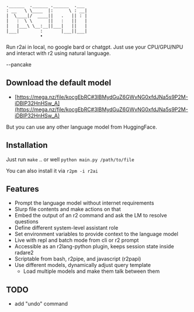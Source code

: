 ```
.______  .______ .______  .___ 
: __   \ \____  |:      \ : __|
|  \____|/  ____||   .   || : |
|   :  \ \      ||   :   ||   |
|   |___\ \__:__||___|   ||   |
|___|        :       |___||___|
             •                 
```

Run r2ai in local, no google bard or chatgpt. Just use your CPU/GPU/NPU and interact with r2 using natural language.

--pancake

## Download the default model

* [https://mega.nz/file/kocgEbRC#3lBMydGuZ6GWvNG0xfdJNa5s9P2M-iDBlP32HnHSw_A](https://mega.nz/file/kocgEbRC#3lBMydGuZ6GWvNG0xfdJNa5s9P2M-iDBlP32HnHSw_A)

But you can use any other language model from HuggingFace.

## Installation

Just run `make` .. or well `python main.py /path/to/file`

You can also install it via `r2pm -i r2ai`

## Features

* Prompt the language model without internet requirements
* Slurp file contents and make actions on that
* Embed the output of an r2 command and ask the LM to resolve questions
* Define different system-level assistant role
* Set environment variables to provide context to the language model
* Live with repl and batch mode from cli or r2 prompt
* Accessible as an r2lang-python plugin, keeps session state inside radare2
* Scriptable from bash, r2pipe, and javascript (r2papi)
* Use different models, dynamically adjust query template
  * Load multiple models and make them talk between them

## TODO

* add "undo" command

